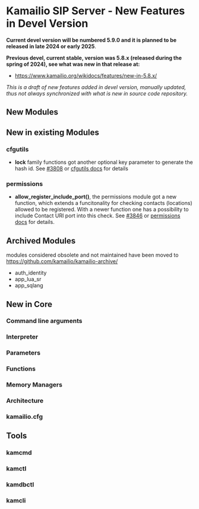 # Kamailio SIP Server - New Features in Devel Version

**Current devel version will be numbered 5.9.0 and it is planned to be
released in late 2024 or early 2025**.

**Previous devel, current stable, version was 5.8.x (released during the spring of 2024), see what was new in that release at:**

- <https://www.kamailio.org/wikidocs/features/new-in-5.8.x/>

*This is a draft of new features added in devel version,
manually updated, thus not always synchronized with what is new in
source code repository.*

## New Modules

## New in existing Modules

### cfgutils

- **lock** family functions got another optional key parameter to
  generate the hash id. See [#3808](https://github.com/kamailio/kamailio/pull/3808)
  or [cfgutils docs](https://www.kamailio.org/docs/modules/devel/modules/cfgutils.html)
  for details

### permissions

- **allow_register_include_port()**, the permissions module got a new function, which extends
  a funcitonality for checking contacts (locations) allowed to be registered.
  With a newer function one has a possibility to include Contact URI port into this check.
  See [#3846](https://github.com/kamailio/kamailio/pull/3846)
  or [permissions docs](https://www.kamailio.org/docs/modules/devel/modules/permissions.html)
  for details.

## Archived Modules

modules considered obsolete and not maintained have been moved to
<https://github.com/kamailio/kamailio-archive/>

- auth_identity
- app_lua_sr
- app_sqlang

## New in Core

### Command line arguments

### Interpreter

### Parameters

### Functions

### Memory Managers

### Architecture

### kamailio.cfg

## Tools

### kamcmd

### kamctl

### kamdbctl

### kamcli
